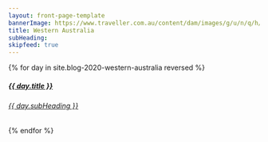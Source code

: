 ```yaml
---
layout: front-page-template
bannerImage: https://www.traveller.com.au/content/dam/images/g/u/n/q/h/0/image.related.articleLeadwide.620x349.gunpvd.png/1488330286332.png
title: Western Australia
subHeading: 
skipfeed: true
---
```


<div class="text-uppercase adventure-list experience">
  {% for day in site.blog-2020-western-australia reversed %}
    <div class="col-md-6 col-sm-6 animated fadeInUp" data-wow-delay="0.1s" data-wow-duration="1s">
      <a href="{{day.url | prepend: site.baseurl}}">
        <img src="{{ day.bannerImage }}"  alt="" class="img-responsive">
        <div class="overlay-lnk text-uppercase text-center">
          <i class="icon icon-streetsign"></i>
          <h5>{{ day.title }}</h5>
          <h6>{{ day.subHeading }}</h6>
        </div>
      </a>
    </div>
  {% endfor %}
</div>
